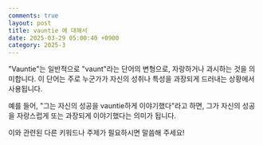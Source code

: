 ```yaml
---
comments: true
layout: post
title: vauntie 에 대해서
date: 2025-03-29 05:00:40 +0900
category: 2025-3
---
```


"Vauntie"는 일반적으로 "vaunt"라는 단어의 변형으로, 자랑하거나 과시하는 것을 의미합니다. 이 단어는 주로 누군가가 자신의 성취나 특성을 과장되게 드러내는 상황에서 사용됩니다. 

예를 들어, "그는 자신의 성공을 vauntie하게 이야기했다"라고 하면, 그가 자신의 성공을 자랑스럽게 또는 과장되게 이야기했다는 의미가 됩니다. 

이와 관련된 다른 키워드나 주제가 필요하시면 말씀해 주세요!